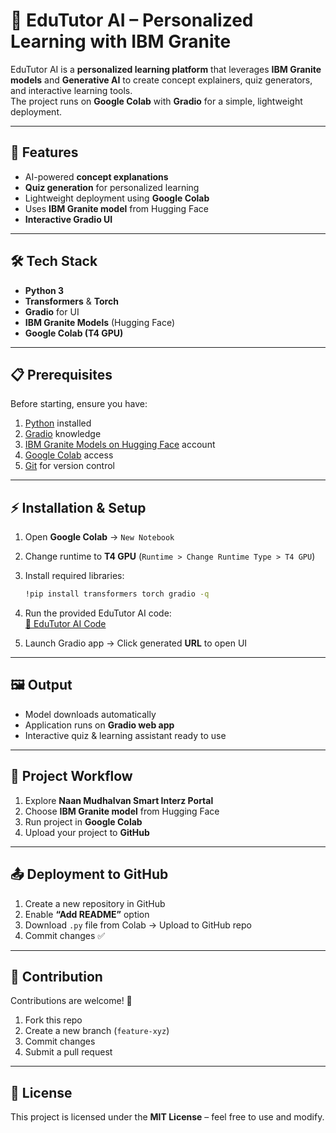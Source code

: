 # 📘 EduTutor AI – Personalized Learning with IBM Granite

EduTutor AI is a **personalized learning platform** that leverages **IBM Granite models** and **Generative AI** to create concept explainers, quiz generators, and interactive learning tools.  
The project runs on **Google Colab** with **Gradio** for a simple, lightweight deployment.

---

## 🚀 Features
- AI-powered **concept explanations**
- **Quiz generation** for personalized learning
- Lightweight deployment using **Google Colab**
- Uses **IBM Granite model** from Hugging Face
- **Interactive Gradio UI**

---

## 🛠️ Tech Stack
- **Python 3**
- **Transformers** & **Torch**
- **Gradio** for UI
- **IBM Granite Models** (Hugging Face)
- **Google Colab (T4 GPU)**

---

## 📋 Prerequisites
Before starting, ensure you have:
1. [Python](https://www.python.org/) installed  
2. [Gradio](https://www.gradio.app/guides/) knowledge  
3. [IBM Granite Models on Hugging Face](https://huggingface.co/ibm-granite) account  
4. [Google Colab](https://colab.research.google.com/) access  
5. [Git](https://git-scm.com/docs/git) for version control  

---

## ⚡ Installation & Setup

1. Open **Google Colab** → `New Notebook`  
2. Change runtime to **T4 GPU** (`Runtime > Change Runtime Type > T4 GPU`)  
3. Install required libraries:
   ```bash
   !pip install transformers torch gradio -q
   ```
4. Run the provided EduTutor AI code:  
   [📂 EduTutor AI Code](https://drive.google.com/file/d/1HV-VHnABR0OU93G3p3dL55U3h4K39w8S/view?usp=sharing)

5. Launch Gradio app → Click generated **URL** to open UI  

---

## 🖼️ Output
- Model downloads automatically  
- Application runs on **Gradio web app**  
- Interactive quiz & learning assistant ready to use  

---

## 📌 Project Workflow
1. Explore **Naan Mudhalvan Smart Interz Portal**  
2. Choose **IBM Granite model** from Hugging Face  
3. Run project in **Google Colab**  
4. Upload your project to **GitHub**  

---

## 📤 Deployment to GitHub
1. Create a new repository in GitHub  
2. Enable **“Add README”** option  
3. Download `.py` file from Colab → Upload to GitHub repo  
4. Commit changes ✅  

---

## 🤝 Contribution
Contributions are welcome! 🎉  
1. Fork this repo  
2. Create a new branch (`feature-xyz`)  
3. Commit changes  
4. Submit a pull request  

---

## 📜 License
This project is licensed under the **MIT License** – feel free to use and modify.  
